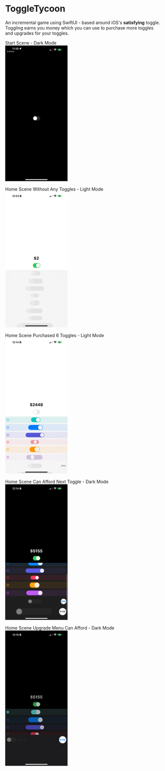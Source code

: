 # ToggleTycoon

An incremental game using SwiftUI - based around iOS's **satisfying** toggle. Toggling earns you money which you can use to purchase more toggles and upgrades for your toggles. 

Start Scene - Dark Mode
<br>
<img src="/images/preview1.PNG" alt="preview" width="200"/>

Home Scene Without Any Toggles - Light Mode
<br>
<img src="/images/preview2.PNG" alt="preview" width="200"/>

Home Scene Purchased 6 Toggles - Light Mode
<br>
<img src="/images/preview3.PNG" alt="preview" width="200"/>

Home Scene Can Afford Next Toggle - Dark Mode
<br>
<img src="/images/preview4.PNG" alt="preview" width="200"/>

Home Scene Upgrade Menu Can Afford - Dark Mode
<br>
<img src="/images/preview5.PNG" alt="preview" width="200"/>
